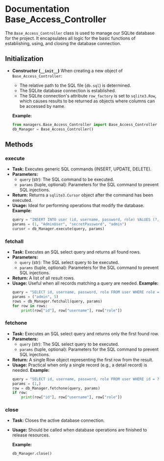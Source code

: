 # Documentation Base_Access_Controller

The `Base_Access_Controller` class is used to manage our SQLite database for the project. It encapsulates all logic for the basic functions of establishing, using, and closing the database connection.

## Initialization

- **Constructor (`__init__`)**
  When creating a new object of `Base_Access_Controller`:
  - The relative path to the SQL file (`db.sql`) is determined.
  - The SQLite database connection is established.
  - The SQLite connection's attribute `row_factory` is set to `sqlite3.Row`, which causes results to be returned as objects where columns can be accessed by name.

  **Example:**
  ```python
  from managers.Base_Access_Controller import Base_Access_Controller
  db_Manager = Base_Access_Controller()
  ```

## Methods

### execute
- **Task:** Executes generic SQL commands (INSERT, UPDATE, DELETE).
- **Parameters:**
  - `query` (str): The SQL command to be executed.
  - `params` (tuple, optional): Parameters for the SQL command to prevent SQL injections.
- **Return:**
  Returns a `sqlite3.Cursor` object after the command has been executed.
- **Usage:**
  Ideal for performing operations that modify the database.
  **Example:**
  ```python
  query = "INSERT INTO user (id, username, password, role) VALUES (?, ?, ?, ?)"
  params = (1, "AdminUser", "secretPassword", "admin")
  cursor = db_Manager.execute(query, params)
  ```

### fetchall
- **Task:** Executes an SQL select query and returns all found rows.
- **Parameters:**
  - `query` (str): The SQL select query to be executed.
  - `params` (tuple, optional): Parameters for the SQL command to prevent SQL injections.
- **Return:**
  A list of all result rows.
- **Usage:**
  Useful when all records matching a query are needed.
  **Example:**
  ```python
  query = "SELECT id, username, password, role FROM user WHERE role = ? AND id > ?"
  params = ("admin", 5)
  rows = db_Manager.fetchall(query, params)
  for row in rows:
      print(row["id"], row["username"], row["role"])
  ```

### fetchone
- **Task:** Executes an SQL select query and returns only the first found row.
- **Parameters:**
  - `query` (str): The SQL select query to be executed.
  - `params` (tuple, optional): Parameters for the SQL command to prevent SQL injections.
- **Return:**
  A single Row object representing the first row from the result.
- **Usage:**
  Practical when only a single record (e.g., a detail record) is needed.
  **Example:**
  ```python
  query = "SELECT id, username, password, role FROM user WHERE id = ?"
  params = (1,)
  row = db_Manager.fetchone(query, params)
  if row:
      print(row["id"], row["username"], row["role"])
  ```

### close
- **Task:** Closes the active database connection.
- **Usage:**
  Should be called when database operations are finished to release resources.

  **Example:**
  ```python
  db_Manager.close()
  ```